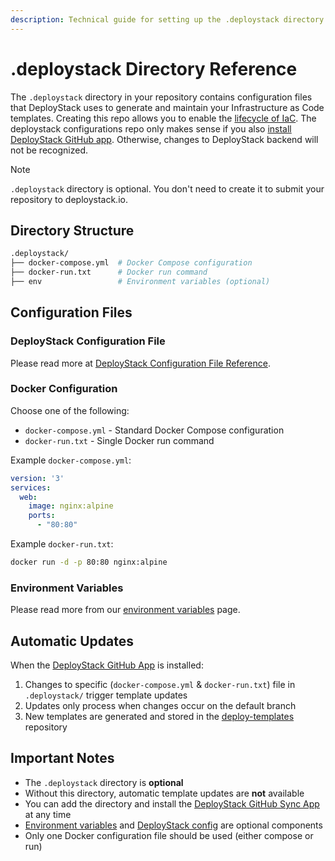 ```yaml
---
description: Technical guide for setting up the .deploystack directory to manage Infrastructure as Code template generation and updates across your repository.
---
```


# .deploystack Directory Reference

The `.deploystack` directory in your repository contains configuration files that DeployStack uses to generate and maintain your Infrastructure as Code templates. Creating this repo allows you to enable the [lifecycle of IaC](/docs/deploystack/iac-lifecycle.md). The deploystack configurations repo only makes sense if you also [install DeployStack GitHub app](/docs/deploystack/github-application.md). Otherwise, changes to DeployStack backend will not be recognized.

> [!NOTE]
> `.deploystack` directory is optional. You don't need to create it to submit your repository to deploystack.io.

## Directory Structure

```bash
.deploystack/
├── docker-compose.yml  # Docker Compose configuration
├── docker-run.txt      # Docker run command
├── env                 # Environment variables (optional)
```

## Configuration Files

### DeployStack Configuration File

Please read more at [DeployStack Configuration File Reference](/docs/deploystack/deploystack-config-file.md).

### Docker Configuration

Choose one of the following:

- `docker-compose.yml` - Standard Docker Compose configuration
- `docker-run.txt` - Single Docker run command

Example `docker-compose.yml`:

```yaml
version: '3'
services:
  web:
    image: nginx:alpine
    ports:
      - "80:80"
```

Example `docker-run.txt`:

```bash
docker run -d -p 80:80 nginx:alpine
```

### Environment Variables

Please read more from our [environment variables](/docs/deploystack/docker-environment-variables.md) page.

## Automatic Updates

When the [DeployStack GitHub App](/docs/deploystack/github-application.md) is installed:

1. Changes to specific (`docker-compose.yml` & `docker-run.txt`) file in `.deploystack/` trigger template updates
2. Updates only process when changes occur on the default branch
3. New templates are generated and stored in the [deploy-templates](https://github.com/deploystackio/deploy-templates) repository

## Important Notes

- The `.deploystack` directory is **optional**
- Without this directory, automatic template updates are **not** available
- You can add the directory and install the [DeployStack GitHub Sync App](/docs/deploystack/github-application.md) at any time
- [Environment variables](/docs/deploystack/docker-environment-variables.md) and [DeployStack config](/docs/deploystack/deploystack-config-file.md) are optional components
- Only one Docker configuration file should be used (either compose or run)
